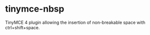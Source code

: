 # tinymce-nbsp
TinyMCE 4 plugin allowing the insertion of non-breakable space with ctrl+shift+space.
